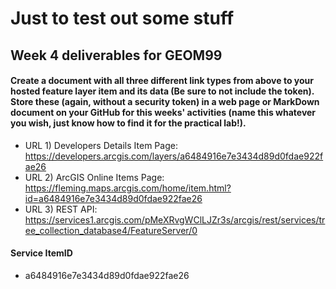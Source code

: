 # Just to test out some stuff
## Week 4 deliverables for GEOM99 
#### Create a document with all three different link types from above to your hosted feature layer item and its data (Be sure to not include the token). Store these (again, without a security token) in a web page or MarkDown document on your GitHub for this weeks' activities (name this whatever you wish, just know how to find it for the practical lab!). 
- URL 1) Developers Details Item Page: https://developers.arcgis.com/layers/a6484916e7e3434d89d0fdae922fae26
- URL 2) ArcGIS Online Items Page: https://fleming.maps.arcgis.com/home/item.html?id=a6484916e7e3434d89d0fdae922fae26
- URL 3) REST API: https://services1.arcgis.com/pMeXRvgWClLJZr3s/arcgis/rest/services/tree_collection_database4/FeatureServer/0

#### Service ItemID
- a6484916e7e3434d89d0fdae922fae26

